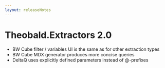 ```yaml
---
layout: releaseNotes
---
```


# Theobald.Extractors 2.0

* BW Cube filter / variables UI is the same as for other extraction types 
* BW Cube MDX generator produces more concise queries
* DeltaQ uses explicitly defined parameters instead of @-prefixes
